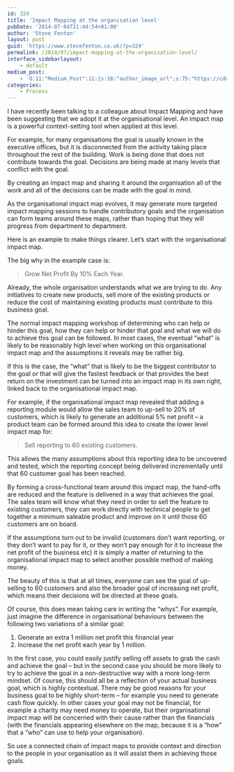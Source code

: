 ```yaml
---
id: 324
title: 'Impact Mapping at the organisation level'
pubDate: '2014-07-04T21:44:54+01:00'
author: 'Steve Fenton'
layout: post
guid: 'https://www.stevefenton.co.uk/?p=324'
permalink: /2014/07/impact-mapping-at-the-organisation-level/
interface_sidebarlayout:
    - default
medium_post:
    - 'O:11:"Medium_Post":11:{s:16:"author_image_url";s:75:"https://cdn-images-1.medium.com/fit/c/400/400/1*eXkhfEuF41g5W_xnc_ydLA.jpeg";s:10:"author_url";s:38:"https://medium.com/@steve.fenton.co.uk";s:11:"byline_name";N;s:12:"byline_email";N;s:10:"cross_link";s:3:"yes";s:2:"id";s:12:"bced47ee3fb2";s:21:"follower_notification";s:3:"yes";s:7:"license";s:19:"all-rights-reserved";s:14:"publication_id";s:2:"-1";s:6:"status";s:5:"draft";s:3:"url";s:51:"https://medium.com/@steve.fenton.co.uk/bced47ee3fb2";}'
categories:
    - Process
---
```


I have recently been talking to a colleague about Impact Mapping and have been suggesting that we adopt it at the organisational level. An impact map is a powerful context-setting tool when applied at this level.

For example, for many organisations the goal is usually known in the executive offices, but it is disconnected from the activity taking place throughout the rest of the building. Work is being done that does not contribute towards the goal. Decisions are being made at many levels that conflict with the goal.

By creating an impact map and sharing it around the organisation all of the work and all of the decisions can be made with the goal in mind.

As the organisational impact map evolves, it may generate more targeted impact mapping sessions to handle contributory goals and the organisation can form teams around these maps, rather than hoping that they will progress from department to department.

Here is an example to make things clearer. Let’s start with the organisational impact map.

The big why in the example case is:

> Grow Net Profit By 10% Each Year.

Already, the whole organisation understands what we are trying to do. Any initiatives to create new products, sell more of the existing products or reduce the cost of maintaining existing products must contribute to this business goal.

The normal impact mapping workshop of determining who can help or hinder this goal, how they can help or hinder that goal and what we will do to achieve this goal can be followed. In most cases, the eventual “what” is likely to be reasonably high level when working on this organisational impact map and the assumptions it reveals may be rather big.

If this is the case, the “what” that is likely to be the biggest contributor to the goal or that will give the fastest feedback or that provides the best return on the investment can be turned into an impact map in its own right, linked back to the organisational impact map.

For example, if the organisational impact map revealed that adding a reporting module would allow the sales team to up-sell to 20% of customers, which is likely to generate an additional 5% net profit – a product team can be formed around this idea to create the lower level impact map for:

> Sell reporting to 60 existing customers.

This allows the many assumptions about this reporting idea to be uncovered and tested, which the reporting concept being delivered incrementally until that 60 customer goal has been reached.

By forming a cross-functional team around this impact map, the hand-offs are reduced and the feature is delivered in a way that achieves the goal. The sales team will know what they need in order to sell the feature to existing customers, they can work directly with technical people to get together a minimum saleable product and improve on it until those 60 customers are on board.

If the assumptions turn out to be invalid (customers don’t want reporting, or they don’t want to pay for it, or they won’t pay enough for it to increase the net profit of the business etc) it is simply a matter of returning to the organisational impact map to select another possible method of making money.

The beauty of this is that at all times, everyone can see the goal of up-selling to 60 customers and also the broader goal of increasing net profit, which means their decisions will be directed at these goals.

Of course, this does mean taking care in writing the “whys”. For example, just imagine the difference in organisational behaviours between the following two variations of a similar goal:

1. Generate an extra 1 million net profit this financial year
2. Increase the net profit each year by 1 million.

In the first case, you could easily justify selling off assets to grab the cash and achieve the goal – but in the second case you should be more likely to try to achieve the goal in a non-destructive way with a more long-term mindset. Of course, this should all be a reflection of your actual business goal, which is highly contextual. There may be good reasons for your business goal to be highly short-term – for example you need to generate cash flow quickly. In other cases your goal may not be financial, for example a charity may need money to operate, but their organisational impact map will be concerned with their cause rather than the financials (with the financials appearing elsewhere on the map, because it is a “how” that a “who” can use to help your organisation).

So use a connected chain of impact maps to provide context and direction to the people in your organisation as it will assist them in achieving those goals.